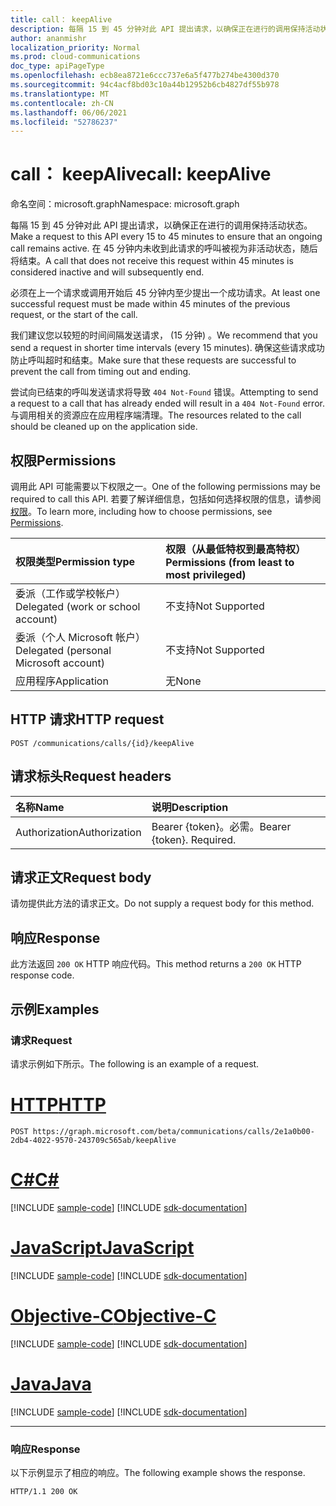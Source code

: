 ```yaml
---
title: call： keepAlive
description: 每隔 15 到 45 分钟对此 API 提出请求，以确保正在进行的调用保持活动状态。
author: ananmishr
localization_priority: Normal
ms.prod: cloud-communications
doc_type: apiPageType
ms.openlocfilehash: ecb8ea8721e6ccc737e6a5f477b274be4300d370
ms.sourcegitcommit: 94c4acf8bd03c10a44b12952b6cb4827df55b978
ms.translationtype: MT
ms.contentlocale: zh-CN
ms.lasthandoff: 06/06/2021
ms.locfileid: "52786237"
---
```

# <a name="call-keepalive"></a><span data-ttu-id="6caea-103">call： keepAlive</span><span class="sxs-lookup"><span data-stu-id="6caea-103">call: keepAlive</span></span>

<span data-ttu-id="6caea-104">命名空间：microsoft.graph</span><span class="sxs-lookup"><span data-stu-id="6caea-104">Namespace: microsoft.graph</span></span>

<span data-ttu-id="6caea-105">每隔 15 到 45 分钟对此 API 提出请求，以确保正在进行的调用保持活动状态。</span><span class="sxs-lookup"><span data-stu-id="6caea-105">Make a request to this API every 15 to 45 minutes to ensure that an ongoing call remains active.</span></span> <span data-ttu-id="6caea-106">在 45 分钟内未收到此请求的呼叫被视为非活动状态，随后将结束。</span><span class="sxs-lookup"><span data-stu-id="6caea-106">A call that does not receive this request within 45 minutes is considered inactive and will subsequently end.</span></span>

<span data-ttu-id="6caea-107">必须在上一个请求或调用开始后 45 分钟内至少提出一个成功请求。</span><span class="sxs-lookup"><span data-stu-id="6caea-107">At least one successful request must be made within 45 minutes of the previous request, or the start of the call.</span></span>

<span data-ttu-id="6caea-108">我们建议您以较短的时间间隔发送请求， (15 分钟) 。</span><span class="sxs-lookup"><span data-stu-id="6caea-108">We recommend that you send a request in shorter time intervals (every 15 minutes).</span></span> <span data-ttu-id="6caea-109">确保这些请求成功防止呼叫超时和结束。</span><span class="sxs-lookup"><span data-stu-id="6caea-109">Make sure that these requests are successful to prevent the call from timing out and ending.</span></span>

<span data-ttu-id="6caea-110">尝试向已结束的呼叫发送请求将导致 `404 Not-Found` 错误。</span><span class="sxs-lookup"><span data-stu-id="6caea-110">Attempting to send a request to a call that has already ended will result in a `404 Not-Found` error.</span></span> <span data-ttu-id="6caea-111">与调用相关的资源应在应用程序端清理。</span><span class="sxs-lookup"><span data-stu-id="6caea-111">The resources related to the call should be cleaned up on the application side.</span></span>

## <a name="permissions"></a><span data-ttu-id="6caea-112">权限</span><span class="sxs-lookup"><span data-stu-id="6caea-112">Permissions</span></span>
<span data-ttu-id="6caea-113">调用此 API 可能需要以下权限之一。</span><span class="sxs-lookup"><span data-stu-id="6caea-113">One of the following permissions may be required to call this API.</span></span> <span data-ttu-id="6caea-114">若要了解详细信息，包括如何选择权限的信息，请参阅[权限](/graph/permissions-reference)。</span><span class="sxs-lookup"><span data-stu-id="6caea-114">To learn more, including how to choose permissions, see [Permissions](/graph/permissions-reference).</span></span>

| <span data-ttu-id="6caea-115">权限类型</span><span class="sxs-lookup"><span data-stu-id="6caea-115">Permission type</span></span> | <span data-ttu-id="6caea-116">权限（从最低特权到最高特权）</span><span class="sxs-lookup"><span data-stu-id="6caea-116">Permissions (from least to most privileged)</span></span> |
| :-------------- | :------------------------------------------ |
| <span data-ttu-id="6caea-117">委派（工作或学校帐户）</span><span class="sxs-lookup"><span data-stu-id="6caea-117">Delegated (work or school account)</span></span>     | <span data-ttu-id="6caea-118">不支持</span><span class="sxs-lookup"><span data-stu-id="6caea-118">Not Supported</span></span>        |
| <span data-ttu-id="6caea-119">委派（个人 Microsoft 帐户）</span><span class="sxs-lookup"><span data-stu-id="6caea-119">Delegated (personal Microsoft account)</span></span> | <span data-ttu-id="6caea-120">不支持</span><span class="sxs-lookup"><span data-stu-id="6caea-120">Not Supported</span></span>        |
| <span data-ttu-id="6caea-121">应用程序</span><span class="sxs-lookup"><span data-stu-id="6caea-121">Application</span></span>     | <span data-ttu-id="6caea-122">无</span><span class="sxs-lookup"><span data-stu-id="6caea-122">None</span></span>                                        |

## <a name="http-request"></a><span data-ttu-id="6caea-123">HTTP 请求</span><span class="sxs-lookup"><span data-stu-id="6caea-123">HTTP request</span></span>
<!-- { "blockType": "ignored" } -->
```http
POST /communications/calls/{id}/keepAlive
```


## <a name="request-headers"></a><span data-ttu-id="6caea-124">请求标头</span><span class="sxs-lookup"><span data-stu-id="6caea-124">Request headers</span></span>
| <span data-ttu-id="6caea-125">名称</span><span class="sxs-lookup"><span data-stu-id="6caea-125">Name</span></span>          | <span data-ttu-id="6caea-126">说明</span><span class="sxs-lookup"><span data-stu-id="6caea-126">Description</span></span>               |
|:--------------|:--------------------------|
| <span data-ttu-id="6caea-127">Authorization</span><span class="sxs-lookup"><span data-stu-id="6caea-127">Authorization</span></span> | <span data-ttu-id="6caea-p105">Bearer {token}。必需。</span><span class="sxs-lookup"><span data-stu-id="6caea-p105">Bearer {token}. Required.</span></span> |

## <a name="request-body"></a><span data-ttu-id="6caea-130">请求正文</span><span class="sxs-lookup"><span data-stu-id="6caea-130">Request body</span></span>
<span data-ttu-id="6caea-131">请勿提供此方法的请求正文。</span><span class="sxs-lookup"><span data-stu-id="6caea-131">Do not supply a request body for this method.</span></span>

## <a name="response"></a><span data-ttu-id="6caea-132">响应</span><span class="sxs-lookup"><span data-stu-id="6caea-132">Response</span></span>
<span data-ttu-id="6caea-133">此方法返回 `200 OK` HTTP 响应代码。</span><span class="sxs-lookup"><span data-stu-id="6caea-133">This method returns a `200 OK` HTTP response code.</span></span>

## <a name="examples"></a><span data-ttu-id="6caea-134">示例</span><span class="sxs-lookup"><span data-stu-id="6caea-134">Examples</span></span>

### <a name="request"></a><span data-ttu-id="6caea-135">请求</span><span class="sxs-lookup"><span data-stu-id="6caea-135">Request</span></span>
<span data-ttu-id="6caea-136">请求示例如下所示。</span><span class="sxs-lookup"><span data-stu-id="6caea-136">The following is an example of a request.</span></span>


# <a name="http"></a>[<span data-ttu-id="6caea-137">HTTP</span><span class="sxs-lookup"><span data-stu-id="6caea-137">HTTP</span></span>](#tab/http)
<!-- {
  "blockType": "request",
  "name": "keep-alive"
}-->

```http
POST https://graph.microsoft.com/beta/communications/calls/2e1a0b00-2db4-4022-9570-243709c565ab/keepAlive
```
# <a name="c"></a>[<span data-ttu-id="6caea-138">C#</span><span class="sxs-lookup"><span data-stu-id="6caea-138">C#</span></span>](#tab/csharp)
[!INCLUDE [sample-code](../includes/snippets/csharp/keep-alive-csharp-snippets.md)]
[!INCLUDE [sdk-documentation](../includes/snippets/snippets-sdk-documentation-link.md)]

# <a name="javascript"></a>[<span data-ttu-id="6caea-139">JavaScript</span><span class="sxs-lookup"><span data-stu-id="6caea-139">JavaScript</span></span>](#tab/javascript)
[!INCLUDE [sample-code](../includes/snippets/javascript/keep-alive-javascript-snippets.md)]
[!INCLUDE [sdk-documentation](../includes/snippets/snippets-sdk-documentation-link.md)]

# <a name="objective-c"></a>[<span data-ttu-id="6caea-140">Objective-C</span><span class="sxs-lookup"><span data-stu-id="6caea-140">Objective-C</span></span>](#tab/objc)
[!INCLUDE [sample-code](../includes/snippets/objc/keep-alive-objc-snippets.md)]
[!INCLUDE [sdk-documentation](../includes/snippets/snippets-sdk-documentation-link.md)]

# <a name="java"></a>[<span data-ttu-id="6caea-141">Java</span><span class="sxs-lookup"><span data-stu-id="6caea-141">Java</span></span>](#tab/java)
[!INCLUDE [sample-code](../includes/snippets/java/keep-alive-java-snippets.md)]
[!INCLUDE [sdk-documentation](../includes/snippets/snippets-sdk-documentation-link.md)]

---


### <a name="response"></a><span data-ttu-id="6caea-142">响应</span><span class="sxs-lookup"><span data-stu-id="6caea-142">Response</span></span>
<span data-ttu-id="6caea-143">以下示例显示了相应的响应。</span><span class="sxs-lookup"><span data-stu-id="6caea-143">The following example shows the response.</span></span>
<!-- {
  "blockType": "response",
  "name": "keep-alive"
} -->
```http
HTTP/1.1 200 OK
```


<!--
{
  "type": "#page.annotation",
  "description": "call: keepAlive",
  "keywords": "",
  "section": "documentation",
  "tocPath": "",
  "suppressions": [
  ]
}
-->


